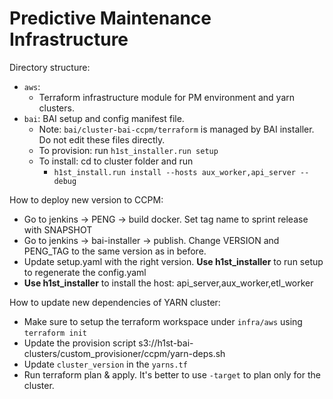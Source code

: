 # Predictive Maintenance Infrastructure

Directory structure:

  * `aws`: 
    * Terraform infrastructure module for PM environment and yarn clusters.
  * `bai`: BAI setup and config manifest file.
    * Note: `bai/cluster-bai-ccpm/terraform` is managed by BAI installer. Do not edit these files directly.
    * To provision: run `h1st_installer.run setup`
    * To install: cd to cluster folder and run 
      * `h1st_install.run install --hosts aux_worker,api_server --debug`

How to deploy new version to CCPM:

  * Go to jenkins -> PENG -> build docker. Set tag name to sprint release with SNAPSHOT
  * Go to jenkins -> bai-installer -> publish. Change VERSION and PENG_TAG to the same version as in before.
  * Update setup.yaml with the right version. **Use h1st_installer**  to run setup to regenerate the config.yaml
  * **Use h1st_installer**  to install the host: api_server,aux_worker,etl_worker

How to update new dependencies of YARN cluster:

  * Make sure to setup the terraform workspace under `infra/aws` using `terraform init`
  * Update the provision script s3://h1st-bai-clusters/custom_provisioner/ccpm/yarn-deps.sh
  * Update `cluster_version` in the `yarns.tf`
  * Run terraform plan & apply. It's better to use `-target` to plan only for the cluster.
